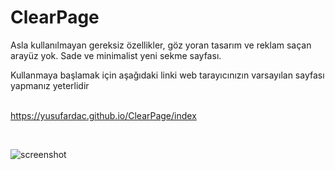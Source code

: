 # ClearPage

Asla kullanılmayan gereksiz özellikler, göz yoran tasarım ve reklam saçan arayüz yok.
Sade ve minimalist yeni sekme sayfası.<br>

Kullanmaya başlamak için aşağıdaki linki web tarayıcınızın varsayılan sayfası yapmanız yeterlidir<br><br>

https://yusufardac.github.io/ClearPage/index

<br>

![screenshot](https://github.com/user-attachments/assets/43f9ddf7-3421-4c34-b920-f13e2f01c991)
